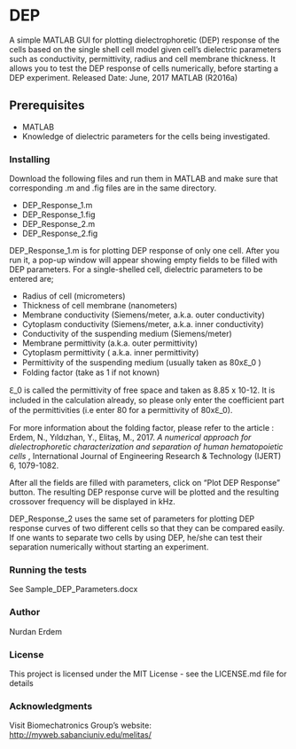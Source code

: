 # DEP
A simple MATLAB GUI for plotting dielectrophoretic (DEP) response of the cells based on the single shell cell model given cell’s dielectric parameters such as conductivity, permittivity, radius and cell membrane thickness. It allows you to test the DEP response of cells numerically, before starting a DEP experiment. 
Released Date: June, 2017 MATLAB (R2016a)

## Prerequisites
* MATLAB 
* Knowledge of dielectric parameters for the cells being investigated.

### Installing
Download the following files and run them in MATLAB and make sure that corresponding .m and .fig files are in the same directory. 
*	DEP_Response_1.m 
*	DEP_Response_1.fig
*	DEP_Response_2.m
*	DEP_Response_2.fig

DEP_Response_1.m is for plotting DEP response of only one cell. After you run it, a pop-up window will appear showing empty fields to be filled with DEP parameters. 
For a single-shelled cell, dielectric parameters to be entered are;
*	Radius of cell (micrometers)
*	Thickness of cell membrane (nanometers)
*	Membrane conductivity (Siemens/meter, a.k.a. outer conductivity) 
*	Cytoplasm conductivity (Siemens/meter, a.k.a. inner conductivity)
*	Conductivity of the suspending medium (Siemens/meter)
*	Membrane permittivity (a.k.a. outer permittivity) 
*	Cytoplasm permittivity ( a.k.a. inner permittivity)
*	Permittivity of the suspending medium (usually taken as 80xℇ_0 )
*	Folding factor (take as 1 if not known)


ℇ_0  is called the permittivity of free space and taken as 8.85 x 10-12. It is included in the calculation already, so please only enter the coefficient part of the permittivities (i.e enter 80 for a permittivity of 80xℇ_0). 

For more information about the folding factor, please refer to the article : Erdem, N., Yıldızhan, Y., Elitaş, M., 2017. *A numerical approach for dielectrophoretic characterization and separation of human hematopoietic cells* , International Journal of Engineering Research & Technology (IJERT) 6, 1079-1082.

After all the fields are filled with parameters, click on “Plot DEP Response” button.
The resulting DEP response curve will be plotted and the resulting crossover frequency will be displayed in kHz. 
 
DEP_Response_2 uses the same set of parameters for plotting DEP response curves of two different cells so that they can be compared easily. If one wants to separate two cells by using DEP, he/she can test their separation numerically without starting an experiment. 
### Running the tests
See Sample_DEP_Parameters.docx 
### Author
Nurdan Erdem 
### License
This project is licensed under the MIT License - see the LICENSE.md file for details
### Acknowledgments
Visit Biomechatronics Group’s website: http://myweb.sabanciuniv.edu/melitas/


